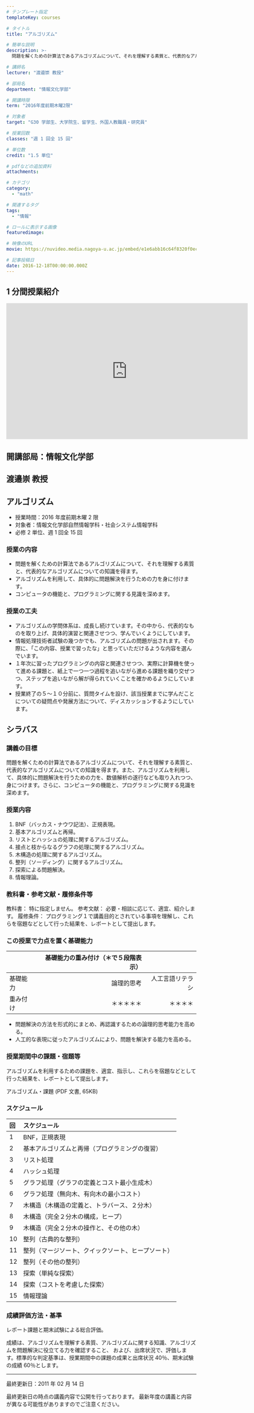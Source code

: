 ```yaml
---
# テンプレート指定
templateKey: courses

# タイトル
title: "アルゴリズム"

# 簡単な説明
description: >-
  問題を解くための計算法であるアルゴリズムについて、それを理解する素質と、代表的なアルゴリズムについての知識を得ます。アルゴリズムを利用して、具体的に問題解決を行うための力を身に付けます。コンピュータの機能と、プログラミングに関する見識を深めます。

# 講師名
lecturer: "渡邉崇 教授"

# 部局名
department: "情報文化学部"

# 開講時限
term: "2016年度前期木曜2限"

# 対象者
target: "G30 学部生、大学院生、留学生、外国人教職員・研究員"

# 授業回数
classes: "週 1 回全 15 回"

# 単位数
credit: "1.5 単位"

# pdfなどの追加資料
attachments:

# カテゴリ
category:
  - "math"

# 関連するタグ
tags:
  - "情報"

# ロールに表示する画像
featuredimage:

# 映像のURL
movie: https://nuvideo.media.nagoya-u.ac.jp/embed/e1e6abb16c64f8320f0ec7c3e0dee7b16aeb73bc/autostart/false/caption/true

# 記事投稿日
date: 2016-12-18T00:00:00.000Z
---
```


## 1 分間授業紹介

<iframe src="https://nuvideo.media.nagoya-u.ac.jp/embed/e1e6abb16c64f8320f0ec7c3e0dee7b16aeb73bc/autostart/false/caption/true" width="640" height="360" frameborder="0" allowfullscreen></iframe>

## 開講部局：情報文化学部

## 渡邉崇 教授

## アルゴリズム

- 授業時間：2016 年度前期木曜 2 限
- 対象者：情報文化学部自然情報学科・社会システム情報学科
- 必修 2 単位、週 1 回全 15 回

### 授業の内容

- 問題を解くための計算法であるアルゴリズムについて、それを理解する素質と、代表的なアルゴリズムについての知識を得ます。
- アルゴリズムを利用して、具体的に問題解決を行うための力を身に付けます。
- コンピュータの機能と、プログラミングに関する見識を深めます。

### 授業の工夫

- アルゴリズムの学問体系は、成長し続けています。その中から、代表的なものを取り上げ、具体的演習と関連させつつ、学んでいくようにしています。
- 情報処理技術者試験の幾つかでも、アルゴリズムの問題が出されます。その際に、「この内容、授業で習ったな」と思っていただけるような内容を選んでいます。
- １年次に習ったプログラミングの内容と関連させつつ、実際に計算機を使って進める課題と、紙上で一つ一つ過程を追いながら進める課題を織り交ぜつつ、ステップを追いながら解が得られていくことを確かめるようにしています。
- 授業終了の５〜１０分前に、質問タイムを設け、該当授業までに学んだことについての疑問点や発展方法について、ディスカッションするようにしています。

## シラバス

### 講義の目標

問題を解くための計算法であるアルゴリズムについて、それを理解する素質と、代表的なアルゴリズムについての知識を得ます。また、アルゴリズムを利用して、具体的に問題解決を行うための力を、数値解析の遂行なども取り入れつつ、身につけます。さらに、コンピュータの機能と、プログラミングに関する見識を深めます。

### 授業内容

1. BNF（バッカス・ナウワ記法）、正規表現。
1. 基本アルゴリズムと再帰。
1. リストとハッシュの処理に関するアルゴリズム。
1. 接点と枝からなるグラフの処理に関するアルゴリズム。
1. 木構造の処理に関するアルゴリズム。
1. 整列（ソーディング）に関するアルゴリズム。
1. 探索による問題解決。
1. 情報理論。

### 教科書・参考文献・履修条件等

教科書： 特に指定しません。
参考文献： 必要・相談に応じて、適宜、紹介します。
履修条件： プログラミング１で講義目的とされている事項を理解し、これらを宿題などとして行った結果を、レポートとして提出します。

### この授業で力点を置く基礎能力

|          | 基礎能力の重み付け（＊で５段階表示） |                  |
| :------- | -----------------------------------: | ---------------: |
| 基礎能力 |                           論理的思考 | 人工言語リテラシ | 自然言語リテラシ |
| 重み付け |                           ＊＊＊＊＊ |         ＊＊＊＊ | ＊ |

- 問題解決の方法を形式的にまとめ、再認識するための論理的思考能力を高める。
- 人工的な表現に従ったアルゴリズムにより、問題を解決する能力を高める。

### 授業期間中の課題・宿題等

アルゴリズムを利用するための課題を、適宜、指示し、これらを宿題などとして行った結果を、レポートとして提出します。

アルゴリズム・課題 (PDF 文書, 65KB)

### スケジュール

| 回  | スケジュール                                       |
| :-- | :------------------------------------------------- |
| 1   | BNF，正規表現                                      |
| 2   | 基本アルゴリズムと再帰（プログラミングの復習）     |
| 3   | リスト処理                                         |
| 4   | ハッシュ処理                                       |
| 5   | グラフ処理（グラフの定義とコスト最小生成木）       |
| 6   | グラフ処理（無向木、有向木の最小コスト）           |
| 7   | 木構造（木構造の定義と、トラバース、２分木）       |
| 8   | 木構造（完全２分木の構成，ヒープ）                 |
| 9   | 木構造（完全２分木の操作と、その他の木）           |
| 10  | 整列（古典的な整列）                               |
| 11  | 整列（マージソート、クイックソート、ヒープソート） |
| 12  | 整列（その他の整列）                               |
| 13  | 探索（単純な探索）                                 |
| 14  | 探索（コストを考慮した探索）                       |
| 15  | 情報理論                                           |

### 成績評価方法・基準

レポート課題と期末試験による総合評価。

成績は、アルゴリズムを理解する素質、アルゴリズムに関する知識、アルゴリズムを問題解決に役立てる力を確認すること、 および、出席状況で、評価します。標準的な判定基準は、授業期間中の課題の成果と出席状況 40％、期末試験の成績 60％とします。

---

最終更新日：2011 年 02 月 14 日

最終更新日の時点の講義内容で公開を行っております。
最新年度の講義と内容が異なる可能性がありますのでご注意ください。
